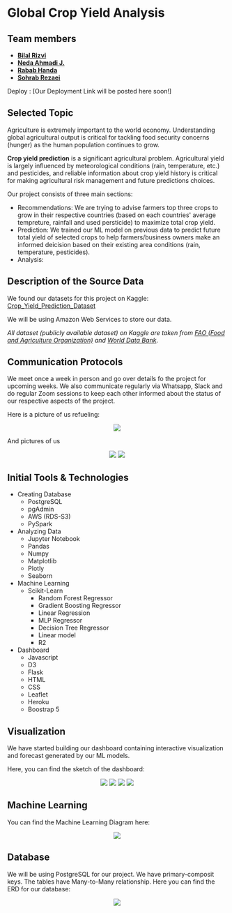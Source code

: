 # Global Crop Yield Analysis
## Team members
- **[Bilal Rizvi](https://github.com/brizvi4)**
- **[Neda Ahmadi J.](https://github.com/NedaAJ)**
- **[Rabab Handa](https://github.com/RababHanda)**
- **[Sohrab Rezaei](https://github.com/SohrabRezaei)**

Deploy : [Our Deployment Link will be posted here soon!]

## Selected Topic
Agriculture is extremely important to the world economy. Understanding global agricultural output is critical for tackling food security concerns (hunger) as the human population continues to grow.

**Crop yield prediction** is a significant agricultural problem. Agricultural yield is largely influenced by meteorological conditions (rain, temperature, etc.) and pesticides, and reliable information about crop yield history is critical for making agricultural risk management and future predictions choices.

Our project consists of three main sections:

- Recommendations: We are trying to advise farmers top three crops to grow in their respective countries (based on each countries' average tempreture, rainfall and used persticide) to maximize total crop yield. 
- Prediction: We trained our ML model on previous data to predict future total yield of selected crops to help farmers/business owners make an informed deicision based on their existing area conditions (rain, temperature, pesticides).
- Analysis:  

## Description of the Source Data
We found our datasets for this project on Kaggle: [Crop_Yield_Prediction_Dataset](https://www.kaggle.com/datasets/patelris/crop-yield-prediction-dataset?select=yield.csv)

We will be using Amazon Web Services to store our data.

*All dataset (publicly available dataset) on Kaggle are taken from [FAO (Food and Agriculture Organization)](http://www.fao.org/home/en/) and [World Data Bank](https://data.worldbank.org/).*

## Communication Protocols
We meet once a week in person and go over details fo the project for upcoming weeks. We also communicate regularly via Whatsapp, Slack and do regular Zoom sessions to keep each other informed about the status of our respective aspects of the project. 

Here is a picture of us refueling:
<p align="center">
  <img src="https://github.com/SohrabRezaei/Global-Crop-Yield-Analysis/blob/main/Resources/Visuals/Team_pics/House_on_parlimant.jpeg">
</p>

And pictures of us 
<p align="center">
  <img src="https://github.com/SohrabRezaei/Global-Crop-Yield-Analysis/blob/main/Resources/Visuals/Team_pics/Home-1.jpeg">
  <img src="https://github.com/SohrabRezaei/Global-Crop-Yield-Analysis/blob/main/Resources/Visuals/Team_pics/Home-2.jpeg">
</p> 

## Initial Tools & Technologies
- Creating Database
    - PostgreSQL
    - pgAdmin
    - AWS (RDS-S3)
    - PySpark
- Analyzing Data
    - Jupyter Notebook
    - Pandas
    - Numpy
    - Matplotlib
    - Plotly
    - Seaborn
- Machine Learning
    - Scikit-Learn
      - Random Forest Regressor
      - Gradient Boosting Regressor
      - Linear Regression
      - MLP Regressor
      - Decision Tree Regressor
      - Linear model
      - R2
- Dashboard
    - Javascript
    - D3
    - Flask
    - HTML
    - CSS
    - Leaflet
    - Heroku
    - Boostrap 5

## Visualization
We have started building our dashboard containing interactive visualization and forecast generated by our ML models. 

Here, you can find the sketch of the dashboard:

<p align="center">
  <img src="https://github.com/SohrabRezaei/Global-Crop-Yield-Analysis/blob/main/Resources/Visuals/Deliverable_1/dashboard.png">
  <img src="https://github.com/SohrabRezaei/Global-Crop-Yield-Analysis/blob/main/Resources/Visuals/Deliverable_1/forecasting.png">
  <img src="https://github.com/SohrabRezaei/Global-Crop-Yield-Analysis/blob/main/Resources/Visuals/Deliverable_1/weather_analysis.png">
  <img src="https://github.com/SohrabRezaei/Global-Crop-Yield-Analysis/blob/main/Resources/Visuals/Deliverable_1/country_analysis.png">
</p>

## Machine Learning
You can find the Machine Learning Diagram here: 
<p align="center">
  <img src="https://github.com/SohrabRezaei/Global-Crop-Yield-Analysis/blob/main/Resources/Visuals/Deliverable_1/Machine-Learning-Model.png">
</p>

## Database
We will be using PostgreSQL for our project. We have primary-composit keys. The tables have Many-to-Many relationship. Here you can find the ERD for our database:
<p align="center">
  <img src="https://github.com/SohrabRezaei/Global-Crop-Yield-Analysis/blob/main/Resources/Visuals/Deliverable_2/ERD.png">
</p>



